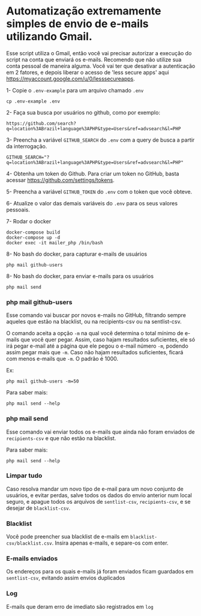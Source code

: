 # Automatização extremamente simples de envio de e-mails utilizando Gmail.

Esse script utiliza o Gmail, então você vai precisar autorizar a execução do script na conta que enviará os e-mails. Recomendo que não utilize sua conta pessoal de maneira alguma. Você vai ter que desativar a autenticação em 2 fatores, e depois liberar o acesso de 'less secure apps' aqui https://myaccount.google.com/u/0/lesssecureapps.

1- Copie o `.env-example` para um arquivo chamado `.env`

```
cp .env-example .env
```

2- Faça sua busca por usuários no github, como por exemplo:

```
https://github.com/search?q=location%3ABrazil+language%3APHP&type=Users&ref=advsearch&l=PHP
```

3- Preencha a variável `GITHUB_SEARCH` do `.env` com a query de busca a partir da interrogação.

```
GITHUB_SEARCH="?q=location%3ABrazil+language%3APHP&type=Users&ref=advsearch&l=PHP"
```

4- Obtenha um token do Github. Para criar um token no GitHub, basta acessar https://github.com/settings/tokens.

5- Preencha a variável `GITHUB_TOKEN` do `.env` com o token que você obteve.

6- Atualize o valor das demais variáveis do `.env` para os seus valores pessoais.

7- Rodar o docker

```
docker-compose build
docker-compose up -d
docker exec -it mailer_php /bin/bash
```

8- No bash do docker, para capturar e-mails de usuários

```
php mail github-users
```

8- No bash do docker, para enviar e-mails para os usuários

```
php mail send
```

### php mail github-users

Esse comando vai buscar por novos e-mails no GitHub, filtrando sempre aqueles que estão na blacklist, ou na recipients-csv ou na sentlist-csv.

O comando aceita a opção `-m` na qual você determina o total mínimo de e-mails que você quer pegar. Assim, caso hajam resultados suficientes, ele só irá pegar e-mail até a página que ele pegou o e-mail número `-m`, podendo assim pegar mais que `-m`. Caso não hajam resultados suficientes, ficará com menos e-mails que `-m`. O padrão é 1000.

Ex:

```
php mail github-users -m=50
```

Para saber mais:

```
php mail send --help
```

### php mail send

Esse comando vai enviar todos os e-mails que ainda não foram enviados de `recipients-csv` e que não estão na blacklist.

Para saber mais:

```
php mail send --help
```

### Limpar tudo

Caso resolva mandar um novo tipo de e-mail para um novo conjunto de usuários, e evitar perdas, salve todos os dados do envio anterior num local seguro, e apague todos os arquivos de `sentlist-csv`, `recipients-csv`, e se desejar de `blacklist-csv`.

### Blacklist

Você pode preencher sua blacklist de e-mails em `blacklist-csv/blacklist.csv`. Insira apenas e-mails, e separe-os com enter.

### E-mails enviados

Os endereços para os quais e-mails já foram enviados ficam guardados em `sentlist-csv`, evitando assim envios duplicados

### Log

E-mails que deram erro de imediato são registrados em `log`
